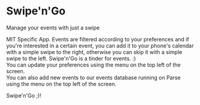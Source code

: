 # Swipe'n'Go
Manage your events with just a swipe

MIT Specific App.
Events are filtered according to your preferences and if you're interested in a certain event, 
you can add it to your phone's calendar with a simple swipe to the right, otherwise you can 
skip it with a simple swipe to the left.
Swipe'n'Go is a tinder for events. :) <br />
You can update your preferences using the menu on the top left of the screen. <br />
You can also add new events to our events database running on Parse using the menu on the top left of the screen. 

Swipe'n'Go ;)!

